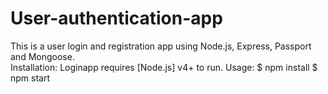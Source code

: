 # User-authentication-app
This is a user login and registration app using Node.js, Express, Passport and Mongoose.    
Installation:  Loginapp requires [Node.js] v4+ to run. 
Usage: $ npm install  $ npm start

